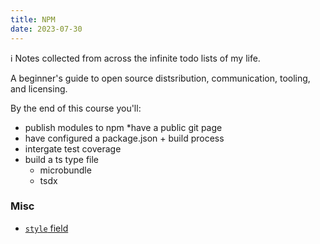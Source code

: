 ```yaml
---
title: NPM
date: 2023-07-30
---
```


<p
  class="bg-gray-100 p-6 text-gray-800 border-gray-800 border-0 border-l-4"
>
  ℹ️ Notes collected from across the infinite todo lists of my life.
</p>

A beginner's guide to open source distsribution, communication, tooling, and licensing.

By the end of this course you'll:

- publish modules to npm
  \*have a public git page
- have configured a package.json + build process
- intergate test coverage
- build a ts type file
  - microbundle
  - tsdx

### Misc

- [`style` field](https://jaketrent.com/post/package-json-style-attribute/)
